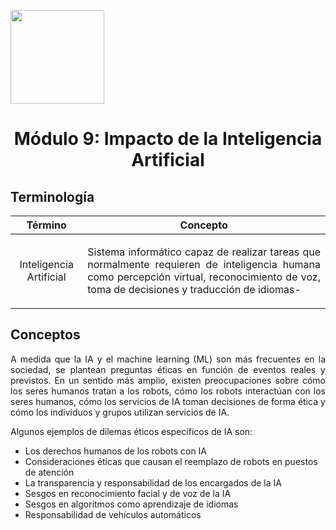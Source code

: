 <p align="left">
  <img src="https://semanadelcannabis.cayetano.edu.pe/assets/img/logo-upch.png" width="150">
  <h1 align="center">Módulo 9: Impacto de la Inteligencia Artificial</h1>
</p>

## Terminología

| Término | Concepto |
| :------------: | :------------: |
| Inteligencia Artificial  | <p align="justify">Sistema informático capaz de realizar tareas que normalmente requieren de inteligencia humana como percepción virtual, reconocimiento de voz, toma de decisiones y traducción de idiomas-</p>  |

## Conceptos
<p align="justify">
A medida que la IA y el machine learning (ML) son más frecuentes en la sociedad, se plantean preguntas éticas en función de eventos reales y previstos. En un sentido más amplio, existen preocupaciones sobre cómo los seres humanos tratan a los robots, cómo los robots interactúan con los seres humanos, cómo los servicios de IA toman decisiones de forma ética y cómo los individuos y grupos utilizan servicios de IA.</p>

Algunos ejemplos de dilemas éticos específicos de IA son:

- Los derechos humanos de los robots con IA
- Consideraciones éticas que causan el reemplazo de robots en puestos de atención
- La transparencia y responsabilidad de los encargados de la IA
- Sesgos en reconocimiento facial y de voz de la IA
- Sesgos en algoritmos como aprendizaje de idiomas
- Responsabilidad de vehículos automáticos
